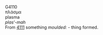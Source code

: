 <body>
  <p>G4110<br>  πλάσμα  <br> plasma  <br><i>plas‘-mah </i><br>From <a href="g4111.htm">4111</a>  something <i>moulded:</i> - thing formed.<br></p>
 </body>
